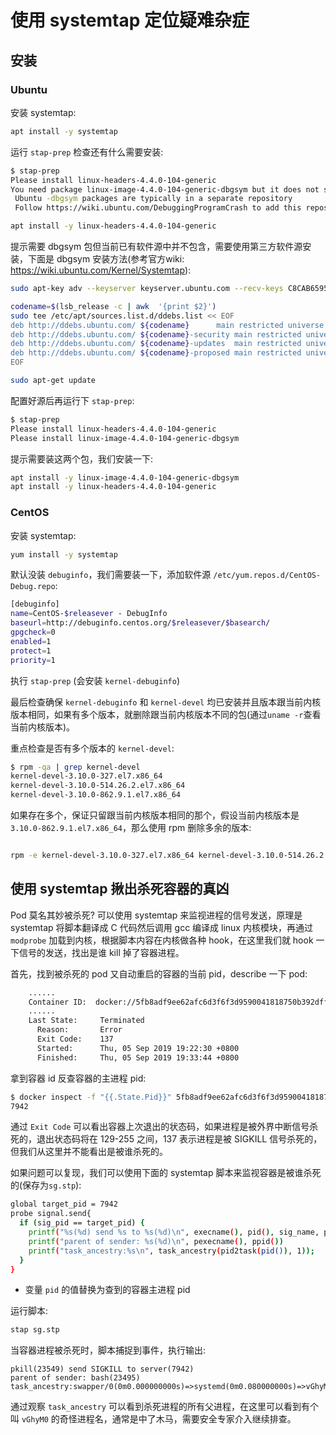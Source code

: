 # 使用 systemtap 定位疑难杂症

## 安装

### Ubuntu

安装 systemtap:

``` bash
apt install -y systemtap
```

运行 `stap-prep` 检查还有什么需要安装:

``` bash
$ stap-prep
Please install linux-headers-4.4.0-104-generic
You need package linux-image-4.4.0-104-generic-dbgsym but it does not seem to be available
 Ubuntu -dbgsym packages are typically in a separate repository
 Follow https://wiki.ubuntu.com/DebuggingProgramCrash to add this repository

apt install -y linux-headers-4.4.0-104-generic
```

提示需要 dbgsym 包但当前已有软件源中并不包含，需要使用第三方软件源安装，下面是 dbgsym 安装方法(参考官方wiki: https://wiki.ubuntu.com/Kernel/Systemtap):

``` bash
sudo apt-key adv --keyserver keyserver.ubuntu.com --recv-keys C8CAB6595FDFF622

codename=$(lsb_release -c | awk  '{print $2}')
sudo tee /etc/apt/sources.list.d/ddebs.list << EOF
deb http://ddebs.ubuntu.com/ ${codename}      main restricted universe multiverse
deb http://ddebs.ubuntu.com/ ${codename}-security main restricted universe multiverse
deb http://ddebs.ubuntu.com/ ${codename}-updates  main restricted universe multiverse
deb http://ddebs.ubuntu.com/ ${codename}-proposed main restricted universe multiverse
EOF

sudo apt-get update
```

配置好源后再运行下 `stap-prep`:

``` bash
$ stap-prep
Please install linux-headers-4.4.0-104-generic
Please install linux-image-4.4.0-104-generic-dbgsym
```

提示需要装这两个包，我们安装一下:

``` bash
apt install -y linux-image-4.4.0-104-generic-dbgsym
apt install -y linux-headers-4.4.0-104-generic
```

### CentOS

安装 systemtap:

``` bash
yum install -y systemtap
```

默认没装 `debuginfo`，我们需要装一下，添加软件源 `/etc/yum.repos.d/CentOS-Debug.repo`:

``` bash
[debuginfo]
name=CentOS-$releasever - DebugInfo
baseurl=http://debuginfo.centos.org/$releasever/$basearch/
gpgcheck=0
enabled=1
protect=1
priority=1
```

执行 `stap-prep` (会安装 `kernel-debuginfo`)

最后检查确保 `kernel-debuginfo` 和 `kernel-devel` 均已安装并且版本跟当前内核版本相同，如果有多个版本，就删除跟当前内核版本不同的包(通过`uname -r`查看当前内核版本)。

重点检查是否有多个版本的 `kernel-devel`:

``` bash
$ rpm -qa | grep kernel-devel
kernel-devel-3.10.0-327.el7.x86_64
kernel-devel-3.10.0-514.26.2.el7.x86_64
kernel-devel-3.10.0-862.9.1.el7.x86_64
```

如果存在多个，保证只留跟当前内核版本相同的那个，假设当前内核版本是 `3.10.0-862.9.1.el7.x86_64`，那么使用 rpm 删除多余的版本:
``` bash

rpm -e kernel-devel-3.10.0-327.el7.x86_64 kernel-devel-3.10.0-514.26.2.el7.x86_64
```

## 使用 systemtap 揪出杀死容器的真凶

Pod 莫名其妙被杀死? 可以使用 systemtap 来监视进程的信号发送，原理是 systemtap 将脚本翻译成 C 代码然后调用 gcc 编译成 linux 内核模块，再通过 `modprobe` 加载到内核，根据脚本内容在内核做各种 hook，在这里我们就 hook 一下信号的发送，找出是谁 kill 掉了容器进程。

首先，找到被杀死的 pod 又自动重启的容器的当前 pid，describe 一下 pod:

``` bash
    ......
    Container ID:  docker://5fb8adf9ee62afc6d3f6f3d9590041818750b392dff015d7091eaaf99cf1c945
    ......
    Last State:     Terminated
      Reason:       Error
      Exit Code:    137
      Started:      Thu, 05 Sep 2019 19:22:30 +0800
      Finished:     Thu, 05 Sep 2019 19:33:44 +0800
```

拿到容器 id 反查容器的主进程 pid:

``` bash
$ docker inspect -f "{{.State.Pid}}" 5fb8adf9ee62afc6d3f6f3d9590041818750b392dff015d7091eaaf99cf1c945
7942
```

通过 `Exit Code` 可以看出容器上次退出的状态码，如果进程是被外界中断信号杀死的，退出状态码将在 129-255 之间，137 表示进程是被 SIGKILL 信号杀死的，但我们从这里并不能看出是被谁杀死的。

如果问题可以复现，我们可以使用下面的 systemtap 脚本来监视容器是被谁杀死的(保存为`sg.stp`):

``` bash
global target_pid = 7942
probe signal.send{
  if (sig_pid == target_pid) {
    printf("%s(%d) send %s to %s(%d)\n", execname(), pid(), sig_name, pid_name, sig_pid);
    printf("parent of sender: %s(%d)\n", pexecname(), ppid())
    printf("task_ancestry:%s\n", task_ancestry(pid2task(pid()), 1));
  }
}
```

- 变量 `pid` 的值替换为查到的容器主进程 pid

运行脚本:

``` bash
stap sg.stp
```

当容器进程被杀死时，脚本捕捉到事件，执行输出:

``` log
pkill(23549) send SIGKILL to server(7942)
parent of sender: bash(23495)
task_ancestry:swapper/0(0m0.000000000s)=>systemd(0m0.080000000s)=>vGhyM0(19491m2.579563677s)=>sh(33473m38.074571885s)=>bash(33473m38.077072025s)=>bash(33473m38.081028267s)=>bash(33475m4.817798337s)=>pkill(33475m5.202486630s)
```

通过观察 `task_ancestry` 可以看到杀死进程的所有父进程，在这里可以看到有个叫 `vGhyM0` 的奇怪进程名，通常是中了木马，需要安全专家介入继续排查。
